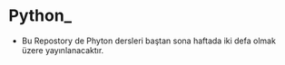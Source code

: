 # Python_

- Bu Repostory de Phyton dersleri baştan sona haftada iki defa olmak üzere yayınlanacaktır.
